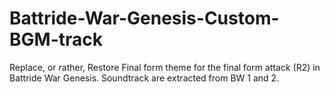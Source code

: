 # Battride-War-Genesis-Custom-BGM-track
Replace, or rather, Restore Final form theme for the final form attack (R2) in Battride War Genesis. Soundtrack are extracted from BW 1 and 2.
